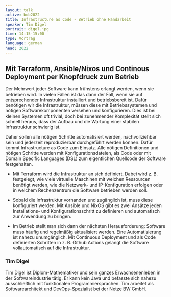 ```yaml
---
layout: talk
active: bob2022
title: Infrastructure as Code - Betrieb ohne Handarbeit
speaker: Tim Digel
portrait: digel.jpg
time: 14:15-15:00
type: Vortrag
language: german
head: 2022
---
```


## Mit Terraform, Ansible/Nixos und Continous Deployment per Knopfdruck zum Betrieb 

Der Mehrwert jeder Software kann frühstens erlangt werden, wenn sie
betrieben wird. In vielen Fällen ist das dann der Fall, wenn sie auf
entsprechender Infrastruktur installiert und betriebsbereit ist. Dafür
benötigen wir die Infrastruktur, müssen diese mit Betriebssystemen und
nötigen Softwarekomponenten versehen und konfigurieren. Dies ist bei
kleinen Systemen oft trivial, doch bei zunehmender Komplexität stellt
sich schnell heraus, dass der Aufbau und die Wartung einer stabilen
Infrastruktur schwierig ist.

Daher sollen alle nötigen Schritte automatisiert werden,
nachvollziehbar sein und jederzeit reproduzierbar durchgeführt werden
können.  Dafür kommt Infrastructure as Code zum Einsatz. Alle nötigen
Definitionen und nötigen Schritte werden mit Konfigurationsdateien,
als Code oder mit Domain Specific Languages (DSL) zum eigentlichen
Quellcode der Software festgehalten.


* Mit Terraform wird die Infrastruktur an sich definiert. Dabei wird
  z. B. festgelegt, wie viele virtuelle Maschinen mit welchen
  Ressourcen benötigt werden, wie die Netzwerk- und IP-Konfiguration
  erfolgen oder in welchem Rechenzentrum die Software betrieben werden
  soll.

* Sobald die Infrastruktur vorhanden und zugänglich ist, muss diese
  konfiguriert werden. Mit Ansible und NixOS gibt es zwei Ansätze
  jeden Installations- und Konfigurationsschritt zu definieren und
  automatisch zur Anwendung zu bringen.

* Im Betrieb stellt man sich dann der nächsten Herausforderung:
  Software muss häufig und regelmäßig aktualisiert werden. Eine
  Automatisierung ist nahezu unumgänglich. Mit Continuous Deployment
  und als Code definierten Schritten in z. B. Github Actions gelangt
  die Software vollautomatisch auf die Infrastruktur.

### Tim Digel

Tim Digel ist Diplom-Mathematiker und sein ganzes Erwachsenenleben in
der Softwareindustrie tätig. Er kann kein Java und befasste sich
nahezu ausschließlich mit funktionalen Programmiersprachen. Tim
arbeitet als Softwarearchitekt und DevOps-Spezialist bei der Netze BW
GmbH.
